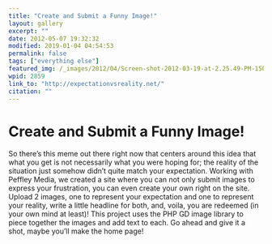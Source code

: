 ```yaml
---
title: "Create and Submit a Funny Image!"
layout: gallery
excerpt: ""
date: 2012-05-07 19:32:32
modified: 2019-01-04 04:54:53
permalink: false
tags: ["everything else"]
featured_img: /_images/2012/04/Screen-shot-2012-03-19-at-2.25.49-PM-150x150.png
wpid: 2859
link_to: "http://expectationvsreality.net/"
citation: ""
---
```


# Create and Submit a Funny Image!

So there’s this meme out there right now that centers around this idea that what you get is not necessarily what you were hoping for; the reality of the situation just somehow didn’t quite match your expectation. Working with Peffley Media, we created a site where you can not only submit images to express your frustration, you can even create your own right on the site. Upload 2 images, one to represent your expectation and one to represent your reality, write a little headline for both, and, voila, you are redeemed (in your own mind at least)! This project uses the PHP GD image library to piece together the images and add text to each. Go ahead and give it a shot, maybe you’ll make the home page!